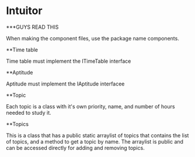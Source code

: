 # Intuitor

***GUYS READ THIS

When making the component files, use the package name components.

**Time table

Time table must implement the ITimeTable interface

**Aptitude

Aptitude must implement the IAptitude interfacee

**Topic

Each topic is a class with it's own priority, name, and number of hours needed to study it.

**Topics

This is a class that has a public static arraylist of topics that contains the list of topics, and a method
to get a topic by name. The arraylist is public and can be accessed directly for adding and removing topics.
